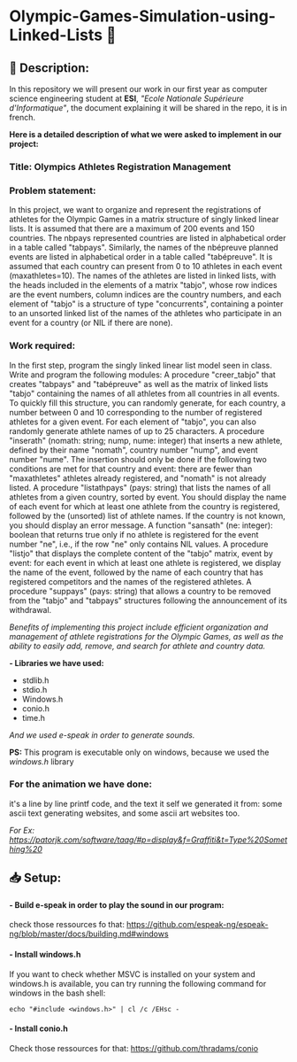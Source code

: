 # Olympic-Games-Simulation-using-Linked-Lists 🏅

## 📑 Description:
In this repository we will present our work in our first year as computer science engineering student at **ESI**, *"Ecole Nationale Supérieure d'Informatique"*, the document explaining it will be shared in the repo, it is in french.

**Here is a detailed description of what we were asked to implement in our project:**

### Title: Olympics Athletes Registration Management

### Problem statement:
 In this project, we want to organize and represent the registrations of athletes for the Olympic Games in a matrix structure of singly linked linear lists. It is assumed that there are a maximum of 200 events and 150 countries. The nbpays represented countries are listed in alphabetical order in a table called "tabpays". Similarly, the names of the nbépreuve planned events are listed in alphabetical order in a table called "tabépreuve". It is assumed that each country can present from 0 to 10 athletes in each event (maxathletes=10). The names of the athletes are listed in linked lists, with the heads included in the elements of a matrix "tabjo", whose row indices are the event numbers, column indices are the country numbers, and each element of "tabjo" is a structure of type "concurrents", containing a pointer to an unsorted linked list of the names of the athletes who participate in an event for a country (or NIL if there are none).

### Work required:
 In the first step, program the singly linked linear list model seen in class.
Write and program the following modules:
A procedure "creer_tabjo" that creates "tabpays" and "tabépreuve" as well as the matrix of linked lists "tabjo" containing the names of all athletes from all countries in all events. To quickly fill this structure, you can randomly generate, for each country, a number between 0 and 10 corresponding to the number of registered athletes for a given event. For each element of "tabjo", you can also randomly generate athlete names of up to 25 characters.
A procedure "inserath" (nomath: string; nump, nume: integer) that inserts a new athlete, defined by their name "nomath", country number "nump", and event number "nume". The insertion should only be done if the following two conditions are met for that country and event: there are fewer than "maxathletes" athletes already registered, and "nomath" is not already listed.
A procedure "listathpays" (pays: string) that lists the names of all athletes from a given country, sorted by event. You should display the name of each event for which at least one athlete from the country is registered, followed by the (unsorted) list of athlete names. If the country is not known, you should display an error message.
A function "sansath" (ne: integer): boolean that returns true only if no athlete is registered for the event number "ne", i.e., if the row "ne" only contains NIL values.
A procedure "listjo" that displays the complete content of the "tabjo" matrix, event by event: for each event in which at least one athlete is registered, we display the name of the event, followed by the name of each country that has registered competitors and the names of the registered athletes.
A procedure "suppays" (pays: string) that allows a country to be removed from the "tabjo" and "tabpays" structures following the announcement of its withdrawal.

*Benefits of implementing this project include efficient organization and management of athlete registrations for the Olympic Games, as well as the ability to easily add, remove, and search for athlete and country data.*

**- Libraries we have used:**
- stdlib.h
- stdio.h
- Windows.h
- conio.h
- time.h

*And we used e-speak in order to generate sounds.*

**PS:** This program is executable only on windows, because we used the *windows.h* library

### For the animation we have done: 
it's a line by line printf code, and the text it self we generated it from: some ascii text generating websites, and some ascii art websites too.

*For Ex: https://patorjk.com/software/taag/#p=display&f=Graffiti&t=Type%20Something%20*

## 📥 Setup:
#### - Build e-speak in order to play the sound in our program: 
check those ressources fo that: https://github.com/espeak-ng/espeak-ng/blob/master/docs/building.md#windows

#### - Install windows.h 
If you want to check whether MSVC is installed on your system and windows.h is available, you can try running the following command for windows in the bash shell:

``` echo "#include <windows.h>" | cl /c /EHsc - ```

#### - Install conio.h
Check those ressources for that: https://github.com/thradams/conio
